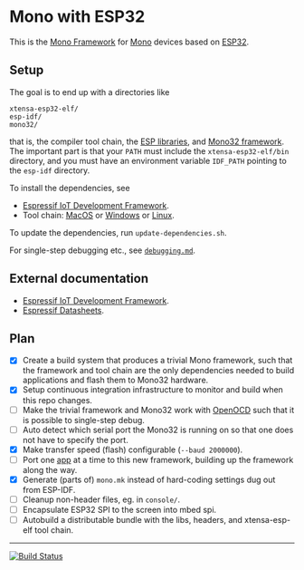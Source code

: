 # Mono with ESP32

This is the [Mono Framework](http://developer.openmono.com) for [Mono](http://openmono.com) devices based on [ESP32](https://espressif.com/en/products/hardware/esp32/overview).

## Setup

The goal is to end up with a directories like

    xtensa-esp32-elf/
    esp-idf/
    mono32/

that is, the compiler tool chain, the [ESP libraries](https://github.com/espressif/esp-idf), and [Mono32 framework](https://github.com/getopenmono/mono32).  The important part is that your `PATH` must include the `xtensa-esp32-elf/bin` directory, and you must have an environment variable `IDF_PATH` pointing to the `esp-idf` directory.

To install the dependencies, see

- [Espressif IoT Development Framework](https://github.com/espressif/esp-idf).
- Tool chain: [MacOS](https://dl.espressif.com/dl/xtensa-esp32-elf-osx-1.22.0-61-gab8375a-5.2.0.tar.gz) or [Windows](http://esp-idf.readthedocs.io/en/latest/get-started/windows-setup.html) or [Linux](http://esp-idf.readthedocs.io/en/latest/get-started/linux-setup.html).

To update the dependencies, run `update-dependencies.sh`.

For single-step debugging etc., see [`debugging.md`](debugging.md).

## External documentation

- [Espressif IoT Development Framework](http://esp-idf.readthedocs.io/en/latest/).
- [Espressif Datasheets](https://espressif.com/en/products/hardware/esp32/resources).

## Plan

- [x] Create a build system that produces a trivial Mono framework, such that the framework and tool chain are the only dependencies needed to build applications and flash them to Mono32 hardware.
- [x] Setup continuous integration infrastructure to monitor and build when this repo changes.
- [ ] Make the trivial framework and Mono32 work with [OpenOCD](https://github.com/espressif/openocd-esp32) such that it is possible to single-step debug.
- [ ] Auto detect which serial port the Mono32 is running on so that one does not have to specify the port.
- [x] Make transfer speed (flash) configurable (`--baud 2000000`).
- [ ] Port one [app](http://kiosk.openmono.com) at a time to this new framework, building up the framework along the way.
- [x] Generate (parts of) `mono.mk` instead of hard-coding settings dug out from ESP-IDF.
- [ ] Cleanup non-header files, eg. in `console/`.
- [ ] Encapsulate ESP32 SPI to the screen into mbed spi.
- [ ] Autobuild a distributable bundle with the libs, headers, and xtensa-esp-elf tool chain.

----

[![Build Status](https://travis-ci.org/getopenmono/mono32.svg?branch=master)](https://travis-ci.org/getopenmono/mono32)
